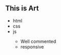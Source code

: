 <h2>This is Art</h2>
<ul>
    <li>html</li>
    <li>css</li>
    <li>js</li>
        <ul>
            <li>Well commented</li>
            <li>responsive</li>
        </ul>
</ul>